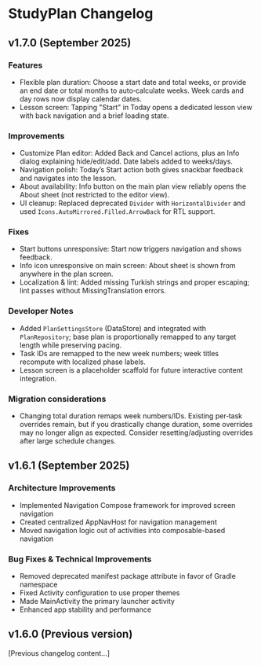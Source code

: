# StudyPlan Changelog

## v1.7.0 (September 2025)

### Features
- Flexible plan duration: Choose a start date and total weeks, or provide an end date or total months to auto‑calculate weeks. Week cards and day rows now display calendar dates.
- Lesson screen: Tapping "Start" in Today opens a dedicated lesson view with back navigation and a brief loading state.

### Improvements
- Customize Plan editor: Added Back and Cancel actions, plus an Info dialog explaining hide/edit/add. Date labels added to weeks/days.
- Navigation polish: Today’s Start action both gives snackbar feedback and navigates into the lesson.
- About availability: Info button on the main plan view reliably opens the About sheet (not restricted to the editor view).
- UI cleanup: Replaced deprecated `Divider` with `HorizontalDivider` and used `Icons.AutoMirrored.Filled.ArrowBack` for RTL support.

### Fixes
- Start buttons unresponsive: Start now triggers navigation and shows feedback.
- Info icon unresponsive on main screen: About sheet is shown from anywhere in the plan screen.
- Localization & lint: Added missing Turkish strings and proper escaping; lint passes without MissingTranslation errors.

### Developer Notes
- Added `PlanSettingsStore` (DataStore) and integrated with `PlanRepository`; base plan is proportionally remapped to any target length while preserving pacing.
- Task IDs are remapped to the new week numbers; week titles recompute with localized phase labels.
- Lesson screen is a placeholder scaffold for future interactive content integration.

### Migration considerations
- Changing total duration remaps week numbers/IDs. Existing per‑task overrides remain, but if you drastically change duration, some overrides may no longer align as expected. Consider resetting/adjusting overrides after large schedule changes.

## v1.6.1 (September 2025)

### Architecture Improvements
- Implemented Navigation Compose framework for improved screen navigation
- Created centralized AppNavHost for navigation management
- Moved navigation logic out of activities into composable-based navigation

### Bug Fixes & Technical Improvements
- Removed deprecated manifest package attribute in favor of Gradle namespace
- Fixed Activity configuration to use proper themes
- Made MainActivity the primary launcher activity
- Enhanced app stability and performance

## v1.6.0 (Previous version)

[Previous changelog content...]
